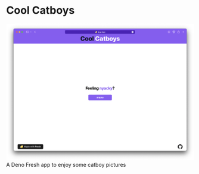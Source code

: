 # Cool Catboys
![Screenshot of CoolCatboys main page](/static/screenshot.png)
A Deno Fresh app to enjoy some catboy pictures